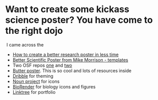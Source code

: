 # Want to create some kickass science poster? You have come to the right dojo
![]()
I came across the
- [How to create a better research poster in less time](https://www.youtube.com/watch?v=1RwJbhkCA58)
- [Better Scientific Poster from Mike Morrison - templates](https://osf.io/ef53g/)
- Two OSF repos [one](https://osf.io/g6xsm) and [two](https://osf.io/6ua4k)
- [Butter poster](https://derekcrowe.net/butterposter). This is so cool and lots of resources inside
- [Dribble](https://dribbble.com/) for theming
- [Noun project](https://thenounproject.com/) for icons
- [BioRender](https://biorender.com/) for biology icons and figures
- [Linktree](https://linktr.ee/) for portfolio
